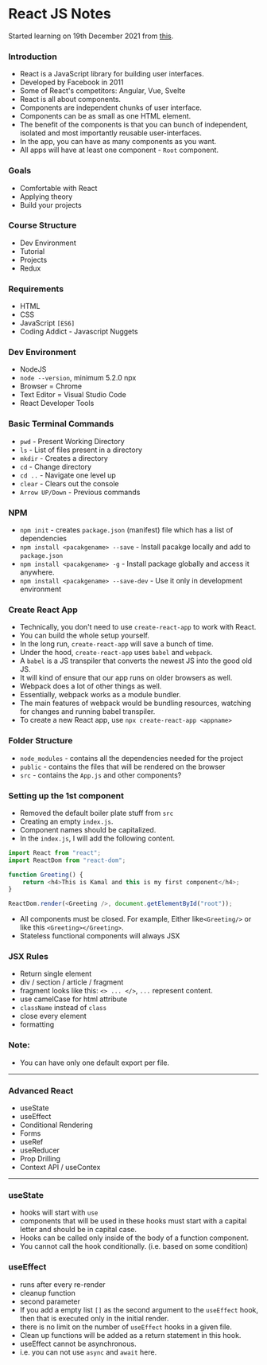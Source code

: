 # React JS Notes

Started learning on 19th December 2021 from
[this](https://www.youtube.com/watch?v=4UZrsTqkcW4).

### Introduction

-   React is a JavaScript library for building user interfaces.
-   Developed by Facebook in 2011
-   Some of React's competitors: Angular, Vue, Svelte
-   React is all about components.
-   Components are independent chunks of user interface.
-   Components can be as small as one HTML element.
-   The benefit of the components is that you can bunch of independent,
    isolated and most importantly reusable user-interfaces.
-   In the app, you can have as many components as you want.
-   All apps will have at least one component - `Root` component.

### Goals

-   Comfortable with React
-   Applying theory
-   Build your projects

### Course Structure

-   Dev Environment
-   Tutorial
-   Projects
-   Redux

### Requirements

-   HTML
-   CSS
-   JavaScript `[ES6]`
-   Coding Addict - Javascript Nuggets

### Dev Environment

-   NodeJS
-   `node --version`, minimum 5.2.0 npx
-   Browser = Chrome
-   Text Editor = Visual Studio Code
-   React Developer Tools

### Basic Terminal Commands

-   `pwd` - Present Working Directory
-   `ls` - List of files present in a directory
-   `mkdir` - Creates a directory
-   `cd` - Change directory
-   `cd ..` - Navigate one level up
-   `clear` - Clears out the console
-   `Arrow UP/Down` - Previous commands

### NPM

-   `npm init` - creates `package.json` (manifest) file which has a list of
    dependencies
-   `npm install <pacakgename> --save` - Install pacakge locally and add to
    `package.json`
-   `npm install <pacakgename> -g` - Install package globally and access it
    anywhere.
-   `npm install <pacakgename> --save-dev` - Use it only in development
    environment

### Create React App

-   Technically, you don't need to use `create-react-app` to work with React.
-   You can build the whole setup yourself.
-   In the long run, `create-react-app` will save a bunch of time.
-   Under the hood, `create-react-app` uses `babel` and `webpack`.
-   A `babel` is a JS transpiler that converts the newest JS into the good old
    JS.
-   It will kind of ensure that our app runs on older browsers as well.
-   Webpack does a lot of other things as well.
-   Essentially, webpack works as a module bundler.
-   The main features of webpack would be bundling resources, watching for
    changes and running babel transpiler.
-   To create a new React app, use `npx create-react-app <appname>`

### Folder Structure

-   `node_modules` - contains all the dependencies needed for the project
-   `public` - contains the files that will be rendered on the browser
-   `src` - contains the `App.js` and other components?

### Setting up the 1st component

-   Removed the default boiler plate stuff from `src`
-   Creating an empty `index.js`.
-   Component names should be capitalized.
-   In the `index.js`, I will add the following content.

```js
import React from "react";
import ReactDom from "react-dom";

function Greeting() {
    return <h4>This is Kamal and this is my first component</h4>;
}

ReactDom.render(<Greeting />, document.getElementById("root"));
```

-   All components must be closed. For example, Either like`<Greeting/>` or
    like this `<Greeting></Greeting>`.
-   Stateless functional components will always JSX

### JSX Rules

-   Return single element
-   div / section / article / fragment
-   fragment looks like this: `<> ... </>`, `...` represent content.
-   use camelCase for html attribute
-   `className` instead of `class`
-   close every element
-   formatting

### Note:

-   You can have only one default export per file.

---

### Advanced React

-   useState
-   useEffect
-   Conditional Rendering
-   Forms
-   useRef
-   useReducer
-   Prop Drilling
-   Context API / useContex

---

### useState

-   hooks will start with `use`
-   components that will be used in these hooks must start with a
    capital letter and should be in capital case.
-   Hooks can be called only inside of the body of a function component.
-   You cannot call the hook conditionally. (i.e. based on some condition)

### useEffect

-   runs after every re-render
-   cleanup function
-   second parameter
-   If you add a empty list `[]` as the second argument to the `useEffect`
    hook, then that is executed only in the initial render.
-   there is no limit on the number of `useEffect` hooks in a given file.
-   Clean up functions will be added as a return statement in this hook.
-   useEffect cannot be asynchronous.
-   i.e. you can not use `async` and `await` here.
